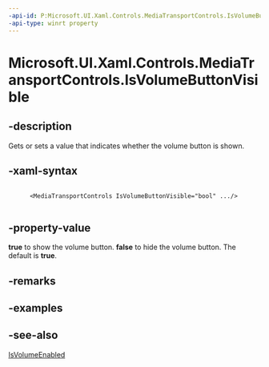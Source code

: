 ```yaml
---
-api-id: P:Microsoft.UI.Xaml.Controls.MediaTransportControls.IsVolumeButtonVisible
-api-type: winrt property
---
```


# Microsoft.UI.Xaml.Controls.MediaTransportControls.IsVolumeButtonVisible

<!--
public bool IsVolumeButtonVisible { get; set; }
-->


## -description
Gets or sets a value that indicates whether the volume button is shown.


## -xaml-syntax
```xaml

      <MediaTransportControls IsVolumeButtonVisible="bool" .../>
    
```


## -property-value
**true** to show the volume button. **false** to hide the volume button. The default is **true**.

## -remarks

## -examples

## -see-also
[IsVolumeEnabled](mediatransportcontrols_isvolumeenabled.md)
